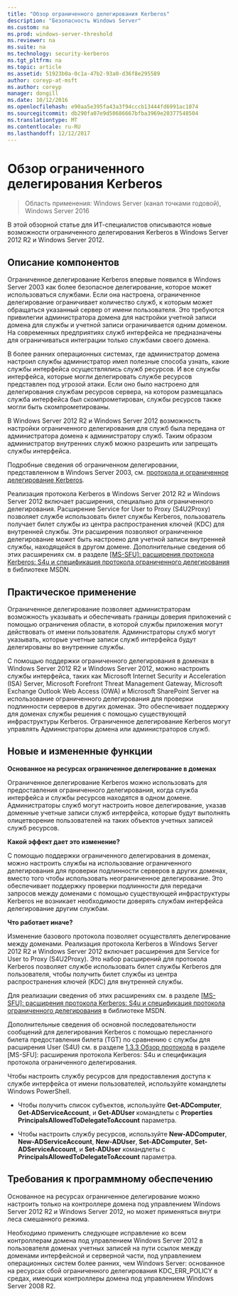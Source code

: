 ```yaml
---
title: "Обзор ограниченного делегирования Kerberos"
description: "Безопасность Windows Server"
ms.custom: na
ms.prod: windows-server-threshold
ms.reviewer: na
ms.suite: na
ms.technology: security-kerberos
ms.tgt_pltfrm: na
ms.topic: article
ms.assetid: 51923b0a-0c1a-47b2-93a0-d36f8e295589
author: coreyp-at-msft
ms.author: coreyp
manager: dongill
ms.date: 10/12/2016
ms.openlocfilehash: e90aa5e395fa43a3f94cccb13444fd6991ac1074
ms.sourcegitcommit: db290fa07e9d50686667bfba3969e20377548504
ms.translationtype: MT
ms.contentlocale: ru-RU
ms.lasthandoff: 12/12/2017
---
```

# <a name="kerberos-constrained-delegation-overview"></a>Обзор ограниченного делегирования Kerberos

>Область применения: Windows Server (канал точками годовой), Windows Server 2016

В этой обзорной статье для ИТ-специалистов описываются новые возможности ограниченного делегирования Kerberos в Windows Server 2012 R2 и Windows Server 2012.

## <a name="feature-description"></a>Описание компонентов
Ограниченное делегирование Kerberos впервые появился в Windows Server 2003 как более безопасное делегирование, которое может использоваться службами. Если она настроена, ограниченное делегирование ограничивает количество служб, к которым может обращаться указанный сервер от имени пользователя. Это требуются привилегии администратора домена для настройки учетной записи домена для службы и учетной записи ограничивается одним доменом. На современных предприятиях служб интерфейса не предназначены для ограничиваться интеграции только службами своего домена.

В более ранних операционных системах, где администратор домена настроил службы администратор имел полезные способа узнать, какие службы интерфейса осуществлялись служб ресурсов. И все службы интерфейса, которые могли делегировать службе ресурсов представлен под угрозой атаки. Если оно было настроено для делегирования службам ресурсов сервера, на котором размещалась служба интерфейса был скомпрометирован, службы ресурсов также могли быть скомпрометированы.

В Windows Server 2012 R2 и Windows Server 2012 возможность настройки ограниченного делегирования для служб была передана от администратора домена к администратору служб. Таким образом администратор внутренних служб можно разрешить или запрещать службы интерфейса.

Подробные сведения об ограниченном делегировании, представленном в Windows Server 2003, см. [протокола и ограниченное делегирование Kerberos](https://technet.microsoft.com/library/cc739587(v=ws.10)).

Реализация протокола Kerberos в Windows Server 2012 R2 и Windows Server 2012 включает расширения, специально для ограниченного делегирования.  Расширение Service for User to Proxy (S4U2Proxy) позволяет службе использовать билет службы Kerberos, пользователь получает билет службы из центра распространения ключей (KDC) для внутренней службы. Эти расширения позволяют ограниченное делегирование может быть настроено для учетной записи внутренней службы, находящейся в другом домене. Дополнительные сведения об этих расширениях см. в разделе [\[MS-SFU\]: расширения протокола Kerberos: S4u и спецификация протокола ограниченного делегирования](https://msdn.microsoft.com/library/cc246071(PROT.13).aspx) в библиотеке MSDN.

## <a name="practical-applications"></a>Практическое применение
Ограниченное делегирование позволяет администраторам возможность указывать и обеспечивать границы доверия приложений с помощью ограничения области, в которой службы приложения могут действовать от имени пользователя. Администраторы служб могут указывать, которые учетные записи служб интерфейса будут делегированы во внутренние службы.

С помощью поддержки ограниченного делегирования в доменах в Windows Server 2012 R2 и Windows Server 2012, можно настроить службы интерфейса, таких как Microsoft Internet Security и Acceleration (ISA) Server, Microsoft Forefront Threat Management Gateway, Microsoft Exchange Outlook Web Access (OWA) и Microsoft SharePoint Server на использование ограниченного делегирования для проверки подлинности серверов в других доменах. Это обеспечивает поддержку для доменах службы решения с помощью существующей инфраструктуры Kerberos. Ограниченное делегирование Kerberos могут управлять Администраторы домена или администраторов служб.

## <a name="new-and-changed-functionality"></a>Новые и измененные функции
**Основанное на ресурсах ограниченное делегирование в доменах**

Ограниченное делегирование Kerberos можно использовать для предоставления ограниченного делегирования, когда служба интерфейса и службы ресурсов находятся в одном домене. Администраторы служб могут настроить новое делегирование, указав доменные учетные записи служб интерфейса, которые будут выполнять олицетворение пользователей на таких объектов учетных записей служб ресурсов.

**Какой эффект дает это изменение?**

С помощью поддержки ограниченного делегирования в доменах, можно настроить службы на использование ограниченного делегирования для проверки подлинности серверов в других доменах, вместо того чтобы использовать неограниченное делегирование. Это обеспечивает поддержку проверки подлинности для передачи запросов между доменами с помощью существующей инфраструктуры Kerberos не возникает необходимости доверять службам интерфейса делегирование другим службам.

**Что работает иначе?**

Изменение базового протокола позволяет осуществлять делегирование между доменами. Реализация протокола Kerberos в Windows Server 2012 R2 и Windows Server 2012 включает расширения для Service for User to Proxy (S4U2Proxy). Это набор расширений для протокола Kerberos позволяет службе использовать билет службы Kerberos для пользователя, чтобы получить билет службы из центра распространения ключей (KDC) для внутренней службы.

Для реализации сведения об этих расширениях см. в разделе [\[MS-SFU\]: расширения протокола Kerberos: S4u и спецификация протокола ограниченного делегирования](https://msdn.microsoft.com/library/cc246071(PROT.10).aspx) в библиотеке MSDN.

Дополнительные сведения об основной последовательности сообщений для делегирования Kerberos с помощью пересланного билета предоставления билета (TGT) по сравнению с службы для расширения User (S4U) см. в разделе [1.3.3 Обзор протокола](https://msdn.microsoft.com/library/cc246080(v=prot.10).aspx) в разделе [MS-SFU]: расширения протокола Kerberos: S4u и спецификация протокола ограниченного делегирования.

Чтобы настроить службу ресурсов для предоставления доступа к службе интерфейса от имени пользователей, используйте командлеты Windows PowerShell.

-   Чтобы получить список субъектов, используйте **Get-ADComputer**, **Get-ADServiceAccount**, и **Get-ADUser** командлеты с **Properties PrincipalsAllowedToDelegateToAccount** параметра.

-   Чтобы настроить службу ресурсов, используйте **New-ADComputer**, **New-ADServiceAccount**, **New-ADUser**, **Set-ADComputer**, **Set-ADServiceAccount**, и **Set-ADUser** командлеты с **PrincipalsAllowedToDelegateToAccount** параметра.

## <a name="BKMK_SOFT"></a>Требования к программному обеспечению
Основанное на ресурсах ограниченное делегирование можно настроить только на контроллере домена под управлением Windows Server 2012 R2 и Windows Server 2012, но может применяться внутри леса смешанного режима.

Необходимо применить следующее исправление ко всем контроллерам домена под управлением Windows Server 2012 в пользователя доменах учетных записей на пути ссылок между доменами интерфейсной и серверной части, под управлением операционных систем более ранних, чем Windows Server: основанное на ресурсах сбой ограниченного делегирования KDC_ERR_POLICY в средах, имеющих контроллеры домена под управлением Windows Server 2008 R2.
